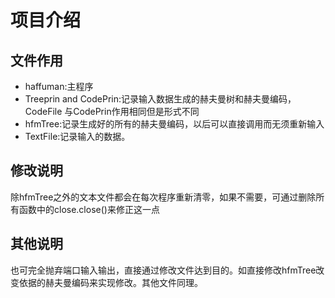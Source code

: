 # 项目介绍
## 文件作用
- haffuman:主程序
- Treeprin and CodePrin:记录输入数据生成的赫夫曼树和赫夫曼编码，CodeFile 与CodePrin作用相同但是形式不同
- hfmTree:记录生成好的所有的赫夫曼编码，以后可以直接调用而无须重新输入
- TextFile:记录输入的数据。
## 修改说明
除hfmTree之外的文本文件都会在每次程序重新清零，如果不需要，可通过删除所有函数中的close.close()来修正这一点
## 其他说明
也可完全抛弃端口输入输出，直接通过修改文件达到目的。如直接修改hfmTree改变依据的赫夫曼编码来实现修改。其他文件同理。
